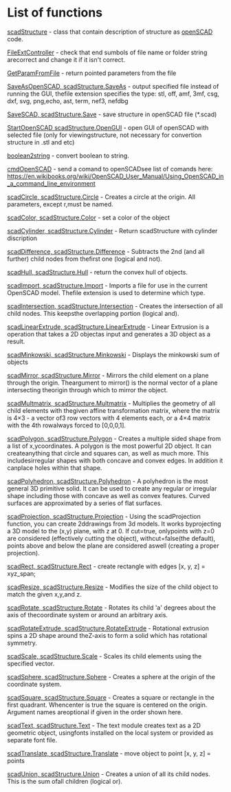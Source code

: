 # List of functions

[scadStructure](scadStructure.m) - class that contain description of structure as [openSCAD](https://openscad.org/) code.

[FileExtController](FileExtController.m) -  check that end sumbols of file name or folder string arecorrect and change it if it isn't correct.

[GetParamFromFile](GetParamFromFile.m) - return pointed parameters from the file

[SaveAsOpenSCAD, scadStructure.SaveAs](SaveAsOpenSCAD.m) -  output specified file instead of running the GUI, thefile extension specifies the type: stl, off, amf, 3mf, csg, dxf, svg, png,echo, ast, term, nef3, nefdbg

[SaveSCAD, scadStructure.Save](SaveSCAD.m) -  save structure in openSCAD file (*.scad)

[StartOpenSCAD scadStructure.OpenGUI](StartOpenSCAD.m) - open GUI of openSCAD with selected file (only for viewingstructure,  not necessary for convertion structure in .stl and etc)

[boolean2string](boolean2string.m) - convert boolean to string.

[cmdOpenSCAD](cmdOpenSCAD.m) -  send a comand to openSCADsee list of comands here:  https://en.wikibooks.org/wiki/OpenSCAD_User_Manual/Using_OpenSCAD_in_a_command_line_environment

[scadCircle, scadStructure.Circle](scadCircle.m) - Creates a circle at the origin. All parameters, except r,must be named.

[scadColor, scadStructure.Color](scadColor.m) - set a color of the object

[scadCylinder, scadStructure.Cylinder](scadCylinder.m) -  Return scadStructure with cylinder discription

[scadDifference, scadStructure.Difference](scadDifference.m) - Subtracts the 2nd (and all further) child nodes from thefirst one (logical and not).

[scadHull, scadStructure.Hull](scadHull.m) - return the convex hull of objects.

[scadImport, scadStructure.Import](scadImport.m) - Imports a file for use in the current OpenSCAD model. Thefile extension is used to determine which type.

[scadIntersection, scadStructure.Intersection](scadIntersection.m) - Creates the intersection of all child nodes. This keepsthe overlapping portion (logical and).

[scadLinearExtrude, scadStructure.LinearExtrude](scadLinearExtrude.m) - Linear Extrusion is a operation that takes a 2D objectas input and generates a 3D object as a result.

[scadMinkowski, scadStructure.Minkowski](scadMinkowski.m) - Displays the minkowski sum of objects

[scadMirror, scadStructure.Mirror](scadMirror.m) - Mirrors the child element on a plane through the origin. Theargument to mirror() is the normal vector of a plane intersecting theorigin through which to mirror the object.

[scadMultmatrix, scadStructure.Multmatrix](scadMultmatrix.m) - Multiplies the geometry of all child elements with thegiven affine transformation matrix, where the matrix is 4×3 - a vector of3 row vectors with 4 elements each, or a 4×4 matrix with the 4th rowalways forced to [0,0,0,1].

[scadPolygon, scadStructure.Polygon](scadPolygon.m) - Creates a multiple sided shape from a list of x,ycoordinates. A polygon is the most powerful 2D object. It can createanything that circle and squares can, as well as much more. This includesirregular shapes with both concave and convex edges. In addition it canplace holes within that shape.

[scadPolyhedron, scadStructure.Polyhedron](scadPolyhedron.m) -  A polyhedron is the most general 3D primitive solid. It can be used to create any regular or irregular shape including those with concave as well as convex features. Curved surfaces are approximated by a series of flat surfaces.

[scadProjection, scadStructure.Projection](scadProjection.m) - Using the scadProjection function, you can create 2ddrawings from 3d models. It works byprojecting a 3D model to the (x,y) plane, with z at 0. If cut=true, onlypoints with z=0 are considered (effectively cutting the object), withcut=false(the default), points above and below the plane are considered aswell (creating a proper projection).

[scadRect, scadStructure.Rect](scadRect.m) - create rectangle with edges [x, y, z] = xyz_span;

[scadResize, scadStructure.Resize](scadResize.m) - Modifies the size of the child object to match the given x,y,and z.

[scadRotate, scadStructure.Rotate](scadRotate.m) - Rotates its child 'a' degrees about the axis of thecoordinate system or around an arbitrary axis.

[scadRotateExtrude, scadStructure.RotateExtrude](scadRotateExtrude.m) - Rotational extrusion spins a 2D shape around theZ-axis to form a solid which has rotational symmetry.

[scadScale, scadStructure.Scale](scadScale.m) - Scales its child elements using the specified vector.

[scadSphere, scadStructure.Sphere](scadSphere.m) - Creates a sphere at the origin of the coordinate system.

[scadSquare, scadStructure.Square](scadSquare.m) - Creates a square or rectangle in the first quadrant. Whencenter is true the square is centered on the origin. Argument names areoptional if given in the order shown here.

[scadText, scadStructure.Text](scadText.m) - The text module creates text as a 2D geometric object, usingfonts installed on the local system or provided as separate font file.

[scadTranslate, scadStructure.Translate](scadTranslate.m) - move object to point [x, y, z] = points

[scadUnion, scadStructure.Union](scadUnion.m) - Creates a union of all its child nodes. This is the sum ofall children (logical or).
